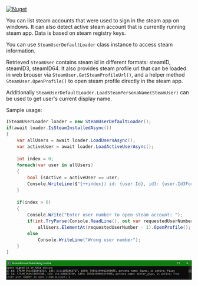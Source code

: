 [![Nuget](https://img.shields.io/nuget/v/SteamUserInfo)](https://www.nuget.org/packages/SteamUserInfo)

You can list steam accounts that were used to sign in the steam app on windows.
It can also detect active steam account that is currently running steam app.
Data is based on steam registry keys.

You can use ```SteamUserDefaultLoader``` class instance to access steam information.

Retrieved ```SteamUser``` contains steam id in different formats: steamID, steamID3, steamID64.
It also provides steam profile url that can be loaded in web brouser via ```SteamUser.GetSteamProfileUrl()```,
and a helper method ```SteamUser.OpenProfile()``` to open steam profile directly in the steam app.

Additionally ```SteamUserDefaultLoader.LoadSteamPersonaName(SteamUser)``` can be used to get user's current display name.


Sample usage:
```cs
ISteamUserLoader loader = new SteamUserDefaultLoader();
if(await loader.IsSteamInstalledAsync())
{
    var allUsers = await loader.LoadUsersAsync();
    var activeUser = await loader.LoadActiveUserAsync();

    int index = 0;
    foreach(var user in allUsers)
    {
        bool isActive = activeUser == user;
        Console.WriteLine($"{++index}) id: {user.Id}, id3: {user.Id3Formatted}, id64: {user.Id64}, persona name: {await loader.LoadSteamPersonaName(user)}, is active: {isActive}");
    }

    if(index > 0)
    {
        Console.Write("Enter user number to open steam account: ");
        if(int.TryParse(Console.ReadLine(), out var requestedUserNumber) && requestedUserNumber <= index && requestedUserNumber > 0)
            allUsers.ElementAt(requestedUserNumber - 1).OpenProfile();
        else
            Console.WriteLine("Wrong user number");
    }
}
```


    
![Console window screenshot](https://github.com/mister-giga/SteamUserInfo/blob/master/Media/Screenshot_1.png?raw=true)
